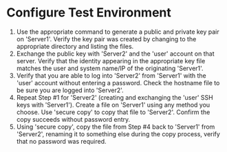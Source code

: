 # Configure Test Environment

1. Use the appropriate command to generate a public and private key pair on 'Server1'. Verify the key pair was created by changing to the appropriate directory and listing the files.
2. Exchange the public key with 'Server2' and the 'user' account on that server. Verify that the identity appearing in the appropriate key file matches the user and system name/IP of the originating 'Server1'.
3. Verify that you are able to log into 'Server2' from 'Server1' with the 'user' account without entering a password. Check the hostname file to be sure you are logged into 'Server2'.
4. Repeat Step #1 for 'Server2' (creating and exchanging the 'user' SSH keys with 'Server1'). Create a file on 'Server1' using any method you choose. Use 'secure copy' to copy that file to 'Server2'. Confirm the copy succeeds without password entry.
5. Using 'secure copy', copy the file from Step #4 back to 'Server1' from 'Server2', renaming it to something else during the copy process, verify that no password was required.
